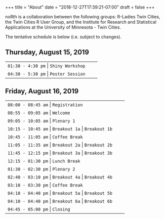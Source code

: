 +++
title = "About"
date = "2018-12-27T17:39:21-07:00"
draft = false
+++

noRth is a collaboration between the following groups: R-Ladies Twin Cities, the Twin Cities R User Group, and the Institute for Research and Statistical Applications at the University of Minnesota - Twin Cities. 

The tentative schedule is below (i.e. subject to changes).

## Thursday, August 15, 2019
|    |            |   |
|:----------|:-------------|------:|
| `01:30 - 4:30 pm` \| `Shiny Workshop`  | 
| `04:30 - 5:30 pm` \| `Poster Session` | 

## Friday, August 16, 2019

|    |            |   |
|:----------|:-------------|------:|
| `08:00 - 08:45 am` \| `Registration` | |
| `08:55 - 09:05 am` \| `Welcome` | |
| `09:05 - 10:05 am` \| `Plenary 1` | |
| `10:15 - 10:45 am` \| `Breakout 1a` \| `Breakout 1b` |
| `10:45 - 11:05 am` \| `Coffee Break` | |
| `11:05 - 11:35 am` \| `Breakout 2a` \| `Breakout 2b` |
| `11:45 - 12:15 pm` \| `Breakout 3a` \| `Breakout 3b` |
| `12:15 - 01:30 pm` \| `Lunch Break` | |
| `01:30 - 02:30 pm` \| `Plenary 2` | |
| `02:40 - 03:10 pm` \| `Breakout 4a` \| `Breakout 4b` |
| `03:10 - 03:30 pm` \| `Coffee Break`||
| `04:10 - 04:40 pm` \| `Breakout 5a` \| `Breakout 5b` |
| `04:10 - 04:40 pm` \| `Breakout 6a` \| `Breakout 6b` |
| `04:45 - 05:00 pm` \| `Closing` | |